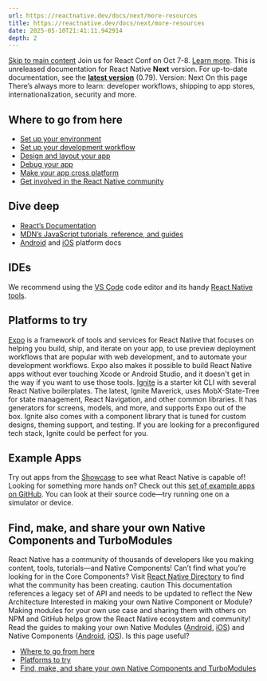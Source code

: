 ```yaml
---
url: https://reactnative.dev/docs/next/more-resources
title: https://reactnative.dev/docs/next/more-resources
date: 2025-05-10T21:41:11.942914
depth: 2
---
```


[Skip to main content](https://reactnative.dev/docs/next/more-resources#__docusaurus_skipToContent_fallback)
Join us for React Conf on Oct 7-8. [Learn more](https://conf.react.dev).
This is unreleased documentation for React Native **Next** version.
For up-to-date documentation, see the **[latest version](https://reactnative.dev/docs/more-resources)** (0.79).
Version: Next
On this page
There’s always more to learn: developer workflows, shipping to app stores, internationalization, security and more.
## Where to go from here[​](https://reactnative.dev/docs/next/more-resources#where-to-go-from-here "Direct link to Where to go from here")
  * [Set up your environment](https://reactnative.dev/docs/next/environment-setup)
  * [Set up your development workflow](https://reactnative.dev/docs/next/running-on-device)
  * [Design and layout your app](https://reactnative.dev/docs/next/flexbox)
  * [Debug your app](https://reactnative.dev/docs/next/debugging)
  * [Make your app cross platform](https://reactnative.dev/docs/next/platform-specific-code)
  * [Get involved in the React Native community](https://reactnative.dev/community/overview)


## Dive deep[​](https://reactnative.dev/docs/next/more-resources#dive-deep "Direct link to Dive deep")
  * [React’s Documentation](https://react.dev/learn)
  * [MDN’s JavaScript tutorials, reference, and guides](https://developer.mozilla.org/en-US/docs/Web/JavaScript)
  * [Android](https://developer.android.com/docs) and [iOS](https://developer.apple.com/documentation/uikit) platform docs


## IDEs[​](https://reactnative.dev/docs/next/more-resources#ides "Direct link to IDEs")
We recommend using the [VS Code](https://code.visualstudio.com/) code editor and its handy [React Native tools](https://marketplace.visualstudio.com/items?itemName=msjsdiag.vscode-react-native).
## Platforms to try[​](https://reactnative.dev/docs/next/more-resources#platforms-to-try "Direct link to Platforms to try")
[Expo](https://docs.expo.dev/) is a framework of tools and services for React Native that focuses on helping you build, ship, and iterate on your app, to use preview deployment workflows that are popular with web development, and to automate your development workflows. Expo also makes it possible to build React Native apps without ever touching Xcode or Android Studio, and it doesn't get in the way if you want to use those tools.
[Ignite](https://github.com/infinitered/ignite) is a starter kit CLI with several React Native boilerplates. The latest, Ignite Maverick, uses MobX-State-Tree for state management, React Navigation, and other common libraries. It has generators for screens, models, and more, and supports Expo out of the box. Ignite also comes with a component library that is tuned for custom designs, theming support, and testing. If you are looking for a preconfigured tech stack, Ignite could be perfect for you.
## Example Apps[​](https://reactnative.dev/docs/next/more-resources#example-apps "Direct link to Example Apps")
Try out apps from the [Showcase](https://reactnative.dev/showcase) to see what React Native is capable of! Looking for something more hands on? Check out this [set of example apps on GitHub](https://github.com/ReactNativeNews/React-Native-Apps). You can look at their source code—try running one on a simulator or device.
## Find, make, and share your own Native Components and TurboModules[​](https://reactnative.dev/docs/next/more-resources#find-make-and-share-your-own-native-components-and-turbomodules "Direct link to Find, make, and share your own Native Components and TurboModules")
React Native has a community of thousands of developers like you making content, tools, tutorials—and Native Components!
Can’t find what you’re looking for in the Core Components? Visit [React Native Directory](https://reactnative.directory) to find what the community has been creating.
caution
This documentation references a legacy set of API and needs to be updated to reflect the New Architecture
Interested in making your own Native Component or Module? Making modules for your own use case and sharing them with others on NPM and GitHub helps grow the React Native ecosystem and community! Read the guides to making your own Native Modules ([Android](https://reactnative.dev/docs/next/legacy/native-modules-android), [iOS](https://reactnative.dev/docs/next/legacy/native-modules-ios)) and Native Components ([Android](https://reactnative.dev/docs/next/legacy/native-components-android), [iOS](https://reactnative.dev/docs/next/legacy/native-components-ios)).
Is this page useful?
  * [Where to go from here](https://reactnative.dev/docs/next/more-resources#where-to-go-from-here)
  * [Platforms to try](https://reactnative.dev/docs/next/more-resources#platforms-to-try)
  * [Find, make, and share your own Native Components and TurboModules](https://reactnative.dev/docs/next/more-resources#find-make-and-share-your-own-native-components-and-turbomodules)



